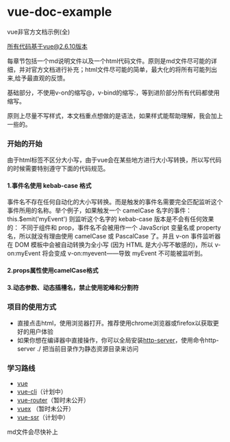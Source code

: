 # vue-doc-example
vue非官方文档示例(全)

所有代码基于vue@2.6.10版本

每章节包括一个md说明文件以及一个html代码文件。原则是md文件尽可能的详细，并对官方文档进行补充；html文件尽可能的简单，最大化的将所有可能列出来,给予最直观的反馈。

基础部分，不使用v-on的缩写@，v-bind的缩写:，等到进阶部分所有代码都使用缩写。

原则上尽量不写样式，本文档重点想做的是语法，如果样式能帮助理解，我会加上一些的。

### 开始的开始
由于html标签不区分大小写，由于vue会在某些地方进行大小写转换，所以写代码的时候需要特别遵守下面的代码规范。
####  1.事件名使用 kebab-case 格式
事件名不存在任何自动化的大小写转换。而是触发的事件名需要完全匹配监听这个事件所用的名称。举个例子，如果触发一个 camelCase 名字的事件：
this.$emit('myEvent')
则监听这个名字的 kebab-case 版本是不会有任何效果的：
<my-component v-on:my-event="doSomething"></my-component>
不同于组件和 prop，事件名不会被用作一个 JavaScript 变量名或 property 名，所以就没有理由使用 camelCase 或 PascalCase 了。并且 v-on 事件监听器在 DOM 模板中会被自动转换为全小写 (因为 HTML 是大小写不敏感的)，所以 v-on:myEvent 将会变成 v-on:myevent——导致 myEvent 不可能被监听到。

#### 2.props属性使用camelCase格式

#### 3.动态参数、动态插槽名，禁止使用驼峰和分割符

### 项目的使用方式
- 直接点击html，使用浏览器打开。推荐使用chrome浏览器或firefox以获取更好的用户体验
- 如果你想在编译器中直接操作，你可以全局安装[http-server](https://www.npmjs.com/package/http-server)，使用命令http-server ./ 把当前目录作为静态资源目录来访问

### 学习路线
- [vue](https://github.com/AILOVEU/vue-doc-example)
- [vue-cli](https://github.com/AILOVEU/vue-cli-doc-example)（计划中）
- [vue-router](https://github.com/AILOVEU/vue-router-doc-example)（暂时未公开）
- [vuex](https://github.com/AILOVEU/vuex-doc-example) （暂时未公开）
- [vue-ssr](https://github.com/AILOVEU/vue-ssr-doc-example)（计划中）

md文件会尽快补上
<!--
如果觉得该项目还不错，请喝杯奶茶吧

 ![](http://cdn.ailoveu.top/img/20200627223308.jpg)
![](http://cdn.ailoveu.top/img/20200627223307.jpg) -->



